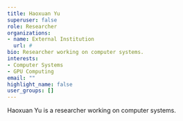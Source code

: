 ```yaml
---
title: Haoxuan Yu
superuser: false
role: Researcher
organizations:
- name: External Institution
  url: #
bio: Researcher working on computer systems.
interests:
- Computer Systems
- GPU Computing
email: ""
highlight_name: false
user_groups: []
---
```


Haoxuan Yu is a researcher working on computer systems. 